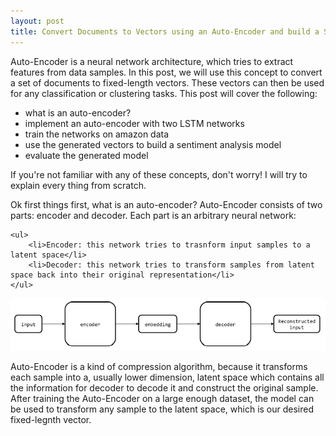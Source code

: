```yaml
---
layout: post
title: Convert Documents to Vectors using an Auto-Encoder and build a Sentiment Analysis model
---
```


Auto-Encoder is a neural network architecture, which tries to extract features from data samples. In this post, we will use this concept to convert a set of documents to fixed-length vectors. These vectors can then be used for any classification or clustering tasks. This post will cover the following:
<ul><li>what is an auto-encoder?</li><li>implement an auto-encoder with two LSTM networks</li><li>train the networks on amazon data</li><li>use the generated vectors to build a sentiment analysis model</li><li>evaluate the generated model</li></ul>

If you're not familiar with any of these concepts, don't worry! I will try to explain every thing from scratch.

Ok first things first, what is an auto-encoder?
Auto-Encoder consists of two parts: encoder and decoder. Each part is an arbitrary neural network:

	<ul>
		<li>Encoder: this network tries to trasnform input samples to a latent space</li>
		<li>Decoder: this network tries to transform samples from latent space back into their original representation</li>
	</ul>

![alt text](ae.jpg "Auto-Encoder Architecture")

Auto-Encoder is a kind of compression algorithm, because it transforms each sample into a, usually lower dimension, latent space which contains all the information for decoder to decode it and construct the original sample. After training the Auto-Encoder on a large enough dataset, the model can be used to transform any sample to the latent space, which is our desired fixed-legnth vector.

	